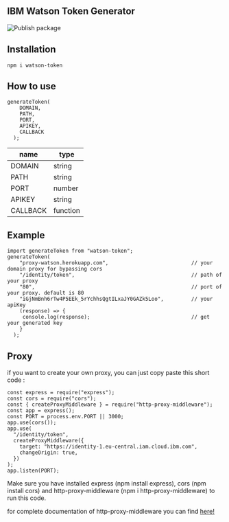 ## IBM Watson Token Generator

![Publish package](https://github.com/saifulriza/watson-token/workflows/Publish%20package/badge.svg?branch=main)

## Installation

```
npm i watson-token
```

## How to use

```
generateToken(
    DOMAIN,
    PATH,
    PORT,
    APIKEY,
    CALLBACK
  );
```

| name     | type     |
| -------- | -------- |
| DOMAIN   | string   |
| PATH     | string   |
| PORT     | number   |
| APIKEY   | string   |
| CALLBACK | function |

## Example

```
import generateToken from "watson-token";
generateToken(
    "proxy-watson.herokuapp.com",                           // your domain proxy for bypassing cors
    "/identity/token",                                      // path of your proxy
    "80",                                                   // port of your proxy. default is 80
    "iGjNmBnh6rTw4P5EEk_5rYchhsQgtILxaJY0GAZk5Loo",         // your apiKey
    (response) => {
     console.log(response);                                 // get your generated key
    }
  );
```

## Proxy

if you want to create your own proxy, you can just copy paste this short code :

```
const express = require("express");
const cors = require("cors");
const { createProxyMiddleware } = require("http-proxy-middleware");
const app = express();
const PORT = process.env.PORT || 3000;
app.use(cors());
app.use(
  "/identity/token",
  createProxyMiddleware({
    target: "https://identity-1.eu-central.iam.cloud.ibm.com",
    changeOrigin: true,
  })
);
app.listen(PORT);
```

Make sure you have installed express (npm install express), cors (npm install cors) and http-proxy-middleware (npm i http-proxy-middleware) to run this code.

for complete documentation of http-proxy-middleware you can find [here!](https://github.com/chimurai/http-proxy-middleware#readme)
